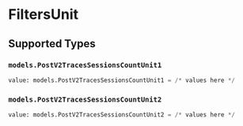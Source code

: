 # FiltersUnit


## Supported Types

### `models.PostV2TracesSessionsCountUnit1`

```python
value: models.PostV2TracesSessionsCountUnit1 = /* values here */
```

### `models.PostV2TracesSessionsCountUnit2`

```python
value: models.PostV2TracesSessionsCountUnit2 = /* values here */
```

